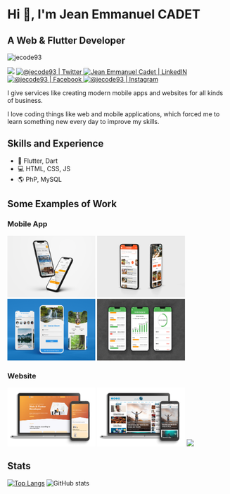 
# Hi 👋, I'm **Jean Emmanuel CADET**
## A Web & Flutter Developer

<p align="left"> <img src="https://komarev.com/ghpvc/?username=jecode93&label=Profile%20views&color=0e75b6&style=flat" alt="jecode93" /> </p>


<p align="center">

![](https://komarev.com/ghpvc/?username=jecode93&color=blueviolet&label=Profile+Views)
<a href="https://twitter.com/@jecode93">
<img alt="@jecode93 | Twitter" src="https://img.shields.io/badge/twitter-%231DA1F2.svg?&style=for-the-badge&logo=twitter&logoColor=white" />
</a>  <a href="https://www.linkedin.com/in/jean-emmanuel-cadet-169a51137/">
<img alt="Jean Emmanuel Cadet | LinkedIN"  src="https://img.shields.io/badge/linkedin-%230077B5.svg?&style=for-the-badge&logo=linkedin&logoColor=white" />
</a>
<a href="https://www.facebook.com/@jecode93">
<img  alt="@jecode93 | Facebook" src="https://img.shields.io/badge/facebook-%231877F2.svg?&style=for-the-badge&logo=facebook&logoColor=white" />
</a>
<a href="https://www.instagram.com/@jecode93">
<img alt="@jecode93 | Instagram"  src="https://img.shields.io/badge/instagram-%23E4405F.svg?&style=for-the-badge&logo=instagram&logoColor=white" />
</a>
</p>


I give services like creating modern mobile apps and websites for all kinds of business.<br/>

I love coding things like web and mobile applications, which forced me to learn something new every day to improve my skills.

## Skills and Experience

* 📱 Flutter, Dart
* 💻 HTML, CSS, JS
* 🌎 PhP, MySQL

## Some Examples of Work

### Mobile App
<img src="https://github.com/jecode93/jecode93/blob/dc68316b46ecf82e53419744bc08895cbe4828ad/hotelsReservation.png" width="200" height="140"> <img src="https://github.com/jecode93/jecode93/blob/dc68316b46ecf82e53419744bc08895cbe4828ad/foodDelivery.png" width="200" height="140"> <img src="https://github.com/jecode93/jecode93/blob/dc68316b46ecf82e53419744bc08895cbe4828ad/socialShare.png" width="200" height="140" > <img src="https://github.com/jecode93/jecode93/blob/dc68316b46ecf82e53419744bc08895cbe4828ad/budgetAppUI.png" width="200" height="140" >

### Website
<img src="https://github.com/jecode93/jecode93/blob/f1bd375a3dd879afa07c06fe98cf0cc0064ae5a5/jec.png" width="200" > <img src="https://github.com/jecode93/jecode93/blob/f1bd375a3dd879afa07c06fe98cf0cc0064ae5a5/cdi.png" width="200" > <img src="https://github.com/jecode93/jecode93/blob/f1bd375a3dd879afa07c06fe98cf0cc0064ae5a5/cdeph.png" width="200" >



## Stats

[![Top Langs](https://github-readme-stats.vercel.app/api/top-langs/?username=jecode93)](https://github.com/anuraghazra/github-readme-stats) ![GitHub stats](https://github-readme-stats.vercel.app/api?username=jecode93&show_icons=true)  
